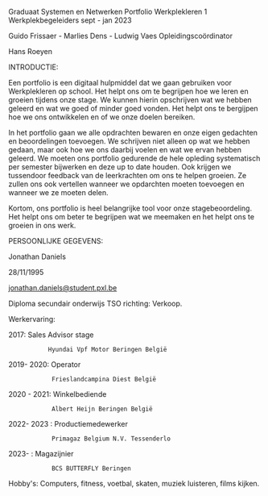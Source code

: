 
Graduaat Systemen en Netwerken
Portfolio Werkplekleren 1
Werkplekbegeleiders sept - jan 2023

Guido Frissaer - Marlies Dens - Ludwig Vaes
Opleidingscoördinator

Hans Roeyen



INTRODUCTIE:

Een portfolio is een digitaal hulpmiddel dat we gaan gebruiken voor Werkplekleren op school. Het helpt ons om te begrijpen hoe we leren en groeien tijdens onze stage. We kunnen hierin opschrijven wat we hebben geleerd en wat we goed of minder goed vonden. Het helpt ons te bergijpen hoe we ons ontwikkelen en of we onze doelen bereiken.

In het portfolio gaan we alle opdrachten bewaren en onze eigen gedachten en beoordelingen toevoegen. We schrijven niet alleen op wat we hebben gedaan, maar ook hoe we ons daarbij voelen en wat we ervan hebben geleerd. We moeten ons portfolio gedurende de hele opleding systematisch per semester bijwerken en deze up to date houden. Ook krijgen we tussendoor feedback van de leerkrachten om ons te helpen groeien. Ze zullen ons ook vertellen wanneer we opdarchten moeten toevoegen en wanneer we ze moeten delen.

Kortom, ons portfolio is heel belangrijke tool voor onze stagebeoordeling. Het helpt ons om beter te begrijpen wat we meemaken en het helpt ons te groeien in ons werk.


PERSOONLIJKE GEGEVENS:

Jonathan Daniels 

28/11/1995

jonathan.daniels@student.pxl.be

Diploma secundair onderwijs TSO richting: Verkoop.

Werkervaring: 

2017: Sales Advisor stage    

               Hyundai Vpf Motor Beringen België 

                                                        
2019- 2020: Operator 

                Frieslandcampina Diest België 

                                                     
2020 - 2021: Winkelbediende                                                       

                Albert Heijn Beringen België 

                                                      

2022- 2023 : Productiemedewerker 

                Primagaz Belgium N.V. Tessenderlo 

 

2023- :  Magazijnier 

                BCS BUTTERFLY Beringen

Hobby's: Computers, fitness, voetbal, skaten, muziek luisteren, films kijken.

 


